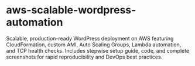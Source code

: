 # aws-scalable-wordpress-automation
Scalable, production-ready WordPress deployment on AWS featuring CloudFormation, custom AMI, Auto Scaling Groups, Lambda automation, and TCP health checks. Includes stepwise setup guide, code, and complete screenshots for rapid reproducibility and DevOps best practices.
